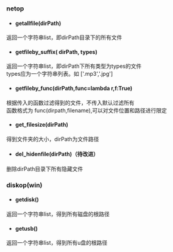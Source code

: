 ### netop
* #### getallfile(dirPath)
返回一个字符串list，即dirPath目录下的所有文件
* #### getfileby_suffix( dirPath, types)
返回一个字符串list，即dirPath下所有类型为types的文件  
types应为一个字符串列表。如 ['.mp3','.jpg']
* #### getfileby_func(dirPath,func=lambda r,f:True)
根据传入的函数过滤得到的文件，不传入默认过滤所有  
函数格式为 func(dirpath,filename),可以对文件位置和路径进行限定
* #### get_filesize(dirPath)
得到文件夹的大小，dirPath为文件路径
* #### del_hidenfile(dirPath)（待改进）
删除dirPath目录下所有隐藏文件

### diskop(win)
* #### getdisk()
返回一个字符串list，得到所有磁盘的根路径
* #### getusb()
返回一个字符串list，得到所有u盘的根路径
